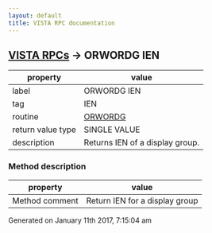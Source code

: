 ```yaml
---
layout: default
title: VISTA RPC documentation
---
```




## [VISTA RPCs](TableOfContent.md) &#8594; ORWORDG IEN 

 property | value 
--- | --- 
 label | ORWORDG IEN
 tag | IEN
 routine | [ORWORDG](http://code.osehra.org/dox/Routine_ORWORDG_source.html)
 return value type | SINGLE VALUE
 description | Returns IEN of a display group.


### Method description

 property | value 
--- | --- 
 Method comment | Return IEN for a display group




 Generated on January 11th 2017, 7:15:04 am